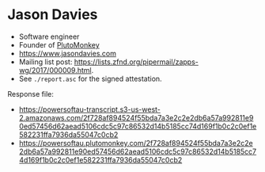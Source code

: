 # Jason Davies

* Software engineer
* Founder of [PlutoMonkey](https://www.plutomonkey.com)
* <https://www.jasondavies.com>
* Mailing list post: <https://lists.zfnd.org/pipermail/zapps-wg/2017/000009.html>.
* See `./report.asc` for the signed attestation.

Response file:

* <https://powersoftau-transcript.s3-us-west-2.amazonaws.com/2f728af894524f55bda7a3e2c2e2db6a57a992811e90ed57456d62aead5106cdc5c97c86532d14b5185cc74d169f1b0c2c0ef1e582231ffa7936da55047c0cb2>
* <https://powersoftau.plutomonkey.com/2f728af894524f55bda7a3e2c2e2db6a57a992811e90ed57456d62aead5106cdc5c97c86532d14b5185cc74d169f1b0c2c0ef1e582231ffa7936da55047c0cb2>

